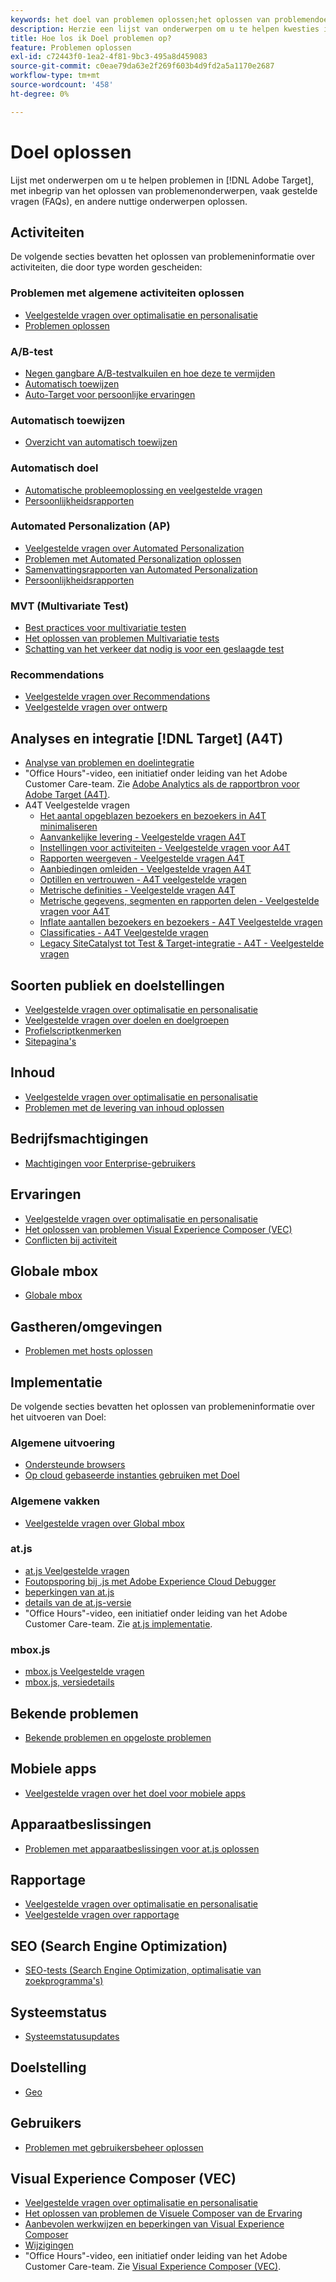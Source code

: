 ```yaml
---
keywords: het doel van problemen oplossen;het oplossen van problemendoel
description: Herzie een lijst van onderwerpen om u te helpen kwesties in Adobe Target, met inbegrip van het oplossen van problemenonderwerpen, vaak gestelde vragen (FAQs), en andere nuttige onderwerpen oplossen.
title: Hoe los ik Doel problemen op?
feature: Problemen oplossen
exl-id: c72443f0-1ea2-4f81-9bc3-495a8d459083
source-git-commit: c0eae79da63e2f269f603b4d9fd2a5a1170e2687
workflow-type: tm+mt
source-wordcount: '458'
ht-degree: 0%

---
```


# Doel oplossen

Lijst met onderwerpen om u te helpen problemen in [!DNL Adobe Target], met inbegrip van het oplossen van problemenonderwerpen, vaak gestelde vragen (FAQs), en andere nuttige onderwerpen oplossen.

## Activiteiten

De volgende secties bevatten het oplossen van problemeninformatie over activiteiten, die door type worden gescheiden:

### Problemen met algemene activiteiten oplossen

* [Veelgestelde vragen over optimalisatie en personalisatie](/help/c-intro/cmp-target-standard-cheatsheet.md)
* [Problemen oplossen](/help/c-activities/c-troubleshooting-activities/troubleshooting-activities.md)

### A/B-test

* [Negen gangbare A/B-testvalkuilen en hoe deze te vermijden](/help/c-activities/t-test-ab/common-ab-testing-pitfalls.md)
* [Automatisch toewijzen](/help/c-activities/automated-traffic-allocation/automated-traffic-allocation.md)
* [Auto-Target voor persoonlijke ervaringen](/help/c-activities/auto-target/auto-target-to-optimize.md)

### Automatisch toewijzen

* [Overzicht van automatisch toewijzen](/help/c-activities/automated-traffic-allocation/automated-traffic-allocation.md#section_0E72C1D72DE74F589F965D4B1763E5C3)

### Automatisch doel

* [Automatische probleemoplossing en veelgestelde vragen](/help/c-activities/auto-target/auto-target-troubleshooting-faqs.md)
* [Persoonlijkheidsrapporten](/help/c-reports/c-personalization-insights-reports/personalization-insights-reports.md)

### Automated Personalization (AP)

* [Veelgestelde vragen over Automated Personalization](/help/c-activities/t-automated-personalization/automated-personalization-faq.md)
* [Problemen met Automated Personalization oplossen](/help/c-activities/t-automated-personalization/ap-trouble.md)
* [Samenvattingsrapporten van Automated Personalization](/help/c-reports/reports-ap.md)
* [Persoonlijkheidsrapporten](/help/c-reports/c-personalization-insights-reports/personalization-insights-reports.md)

### MVT (Multivariate Test)

* [Best practices voor multivariatie testen](/help/c-activities/c-multivariate-testing/best-practices.md)
* [Het oplossen van problemen Multivariatie tests](/help/c-activities/c-multivariate-testing/best-practices.md)
* [Schatting van het verkeer dat nodig is voor een geslaagde test](/help/c-activities/c-multivariate-testing/t-create-multivariate-test/traffic-estimator.md)

### Recommendations

* [Veelgestelde vragen over Recommendations](/help/c-recommendations/c-recommendations-faq/recommendations-faq.md)
* [Veelgestelde vragen over ontwerp](/help/c-recommendations/c-design-overview/template-faq.md)

## Analyses en integratie [!DNL Target] (A4T)

* [Analyse van problemen en doelintegratie](/help/c-integrating-target-with-mac/a4t/c-a4t-troubleshooting/a4t-troubleshooting.md)
* &quot;Office Hours&quot;-video, een initiatief onder leiding van het Adobe Customer Care-team. Zie [Adobe Analytics als de rapportbron voor Adobe Target (A4T)](/help/c-integrating-target-with-mac/a4t/a4t.md).
* A4T Veelgestelde vragen
   * [Het aantal opgeblazen bezoekers en bezoekers in A4T minimaliseren](/help/c-integrating-target-with-mac/a4t/c-a4t-troubleshooting/minimizing-inflated-visit-and-visitor-counts-a4t.md)
   * [Aanvankelijke levering - Veelgestelde vragen A4T](/help/c-integrating-target-with-mac/a4t/r-a4t-faq/a4t-faq-initial-provisioning.md)
   * [Instellingen voor activiteiten - Veelgestelde vragen voor A4T](/help/c-integrating-target-with-mac/a4t/r-a4t-faq/a4t-faq-activity-setup.md)
   * [Rapporten weergeven - Veelgestelde vragen A4T](/help/c-integrating-target-with-mac/a4t/r-a4t-faq/a4t-faq-viewing-reports.md)
   * [Aanbiedingen omleiden - Veelgestelde vragen A4T](/help/c-integrating-target-with-mac/a4t/r-a4t-faq/a4t-faq-redirect-offers.md)
   * [Optillen en vertrouwen - A4T veelgestelde vragen](/help/c-integrating-target-with-mac/a4t/r-a4t-faq/a4t-faq-lift-and-confidence.md)
   * [Metrische definities - Veelgestelde vragen A4T](/help/c-integrating-target-with-mac/a4t/r-a4t-faq/a4t-faq-metric-definition.md)
   * [Metrische gegevens, segmenten en rapporten delen - Veelgestelde vragen voor A4T](/help/c-target/c-troubleshooting-targets-and-audiences/a4t-faq-sharing-metrics-audiences-reports.md)
   * [Inflate aantallen bezoekers en bezoekers - A4T Veelgestelde vragen](/help/c-integrating-target-with-mac/a4t/r-a4t-faq/a4t-faq-inflated-visit-and-visitor-counts.md)
   * [Classificaties - A4T Veelgestelde vragen](/help/c-integrating-target-with-mac/a4t/r-a4t-faq/a4t-faq-classifications.md)
   * [Legacy SiteCatalyst tot Test &amp; Target-integratie - A4T - Veelgestelde vragen](/help/c-integrating-target-with-mac/a4t/r-a4t-faq/a4t-faq-old-integration.md)

## Soorten publiek en doelstellingen

* [Veelgestelde vragen over optimalisatie en personalisatie](/help/c-intro/cmp-target-standard-cheatsheet.md)
* [Veelgestelde vragen over doelen en doelgroepen](/help/c-target/c-troubleshooting-targets-and-audiences/troubleshooting-targets-and-audiences.md)
* [Profielscriptkenmerken](/help/c-target/c-visitor-profile/profile-parameters.md)
* [Sitepagina&#39;s](/help/c-target/c-audiences/c-target-rules/site-pages.md)

## Inhoud

* [Veelgestelde vragen over optimalisatie en personalisatie](/help/c-intro/cmp-target-standard-cheatsheet.md)
* [Problemen met de levering van inhoud oplossen](/help/c-activities/c-troubleshooting-activities/content-trouble.md)

## Bedrijfsmachtigingen

* [Machtigingen voor Enterprise-gebruikers](/help/administrating-target/c-user-management/property-channel/property-channel.md)

## Ervaringen

* [Veelgestelde vragen over optimalisatie en personalisatie](/help/c-intro/cmp-target-standard-cheatsheet.md)
* [Het oplossen van problemen Visual Experience Composer (VEC)](/help/c-experiences/c-visual-experience-composer/r-troubleshoot-composer/troubleshoot-composer.md)
* [Conflicten bij activiteit](/help/c-experiences/c-visual-experience-composer/activity-collisions.md)

## Globale mbox

* [Globale mbox](/help/c-implementing-target/c-implementing-target-for-client-side-web/c-target-atjs-faq/global-mbox-frequently-asked-questions.md)

## Gastheren/omgevingen

* [Problemen met hosts oplossen](/help/administrating-target/hosts.md)

## Implementatie

De volgende secties bevatten het oplossen van problemeninformatie over het uitvoeren van Doel:

### Algemene uitvoering

* [Ondersteunde browsers](/help/c-implementing-target/c-considerations-before-you-implement-target/supported-browsers.md)
* [Op cloud gebaseerde instanties gebruiken met Doel](/help/c-implementing-target/c-implementing-target-for-client-side-web/c-target-debugging-atjs/targeting-using-cloud-based-instances.md)

### Algemene vakken

* [Veelgestelde vragen over Global mbox](/help/c-implementing-target/c-implementing-target-for-client-side-web/c-target-atjs-faq/global-mbox-frequently-asked-questions.md)

### at.js

* [at.js Veelgestelde vragen](/help/c-implementing-target/c-implementing-target-for-client-side-web/c-target-atjs-faq/target-atjs-faq.md)
* [Foutopsporing bij .js met Adobe Experience Cloud Debugger](/help/c-implementing-target/c-implementing-target-for-client-side-web/c-target-debugging-atjs/target-debugging-atjs.md)
* [beperkingen van at.js](/help/c-implementing-target/c-implementing-target-for-client-side-web/t-mbox-download/c-target-atjs-implementation/target-atjs-limitations.md)
* [details van de at.js-versie](/help/c-implementing-target/c-implementing-target-for-client-side-web/target-atjs-versions.md)
* &quot;Office Hours&quot;-video, een initiatief onder leiding van het Adobe Customer Care-team. Zie [at.js implementatie](/help/c-implementing-target/c-implementing-target-for-client-side-web/t-mbox-download/c-target-atjs-implementation/target-atjs-implementation.md).

### mbox.js

* [mbox.js Veelgestelde vragen](/help/c-implementing-target/c-implementing-target-for-client-side-web/t-mbox-download/mboxjs-frequently-asked-questions.md)
* [mbox.js, versiedetails](/help/c-implementing-target/c-implementing-target-for-client-side-web/t-mbox-download/mboxjs-change-log.md)

## Bekende problemen

* [Bekende problemen en opgeloste problemen](/help/r-release-notes/known-issues-resolved-issues.md)

## Mobiele apps

* [Veelgestelde vragen over het doel voor mobiele apps](/help/c-target-mobile-app/target-for-mobile-apps-faq.md)

## Apparaatbeslissingen

* [Problemen met apparaatbeslissingen voor at.js oplossen](/help/c-implementing-target/c-implementing-target-for-client-side-web/on-device-decisioning/troubleshooting-on-device-decisioning.md)

## Rapportage

* [Veelgestelde vragen over optimalisatie en personalisatie](/help/c-intro/cmp-target-standard-cheatsheet.md)
* [Veelgestelde vragen over rapportage](/help/c-reports/reporting-frequently-asked-questions.md)

## SEO (Search Engine Optimization)

* [SEO-tests (Search Engine Optimization, optimalisatie van zoekprogramma&#39;s)](/help/c-implementing-target/c-implementing-target-for-client-side-web/c-how-atjs-works/how-atjs-works.md)

## Systeemstatus

* [Systeemstatusupdates](/help/r-release-notes/system-status-updates.md)

## Doelstelling

* [Geo](/help/c-target/c-audiences/c-target-rules/geo.md)

## Gebruikers

* [Problemen met gebruikersbeheer oplossen](/help/administrating-target/c-user-management/c-user-management/troubleshooting-user-management.md)

## Visual Experience Composer (VEC)

* [Veelgestelde vragen over optimalisatie en personalisatie](/help/c-intro/cmp-target-standard-cheatsheet.md)
* [Het oplossen van problemen de Visuele Composer van de Ervaring](/help/c-experiences/c-visual-experience-composer/r-troubleshoot-composer/troubleshoot-composer.md)
* [Aanbevolen werkwijzen en beperkingen van Visual Experience Composer](/help/c-experiences/c-visual-experience-composer/experience-composer-best-practices.md)
* [Wijzigingen](/help/c-experiences/c-visual-experience-composer/c-vec-code-editor/vec-code-editor.md)
* &quot;Office Hours&quot;-video, een initiatief onder leiding van het Adobe Customer Care-team. Zie [Visual Experience Composer (VEC)](/help/c-experiences/c-visual-experience-composer/visual-experience-composer.md).
